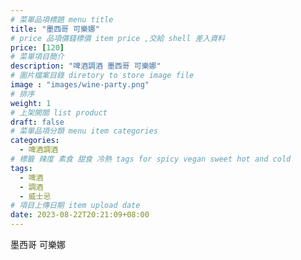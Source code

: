 ```yaml
---
# 菜單品項標題 menu title 
title: "墨西哥 可樂娜"
# price 品項價錢標價 item price ,交給 shell 差入資料
price: [120] 
# 菜單項目簡介 
description: "啤酒調酒 墨西哥 可樂娜"
# 圖片檔案目錄 diretory to store image file
image : "images/wine-party.png"
# 排序
weight: 1 
# 上架開關 list product 
draft: false
# 菜單品項分類 menu item categories 
categories:
  - 啤酒調酒 
# 標籤 辣度 素食 甜食 冷熱 tags for spicy vegan sweet hot and cold 
tags:
  - 啤酒
  - 調酒 
  - 威士忌
# 項目上傳日期 item upload date 
date: 2023-08-22T20:21:09+08:00
---
```


 墨西哥 可樂娜
